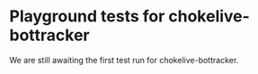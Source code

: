 # Playground tests for chokelive-bottracker
We are still awaiting the first test run for chokelive-bottracker.
